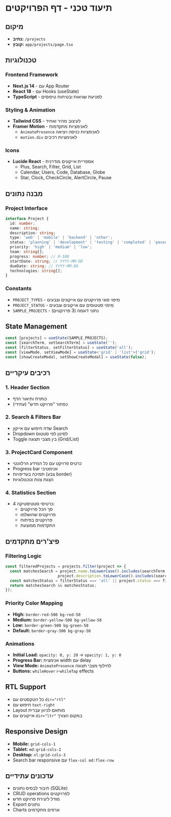 # תיעוד טכני - דף הפרויקטים

## מיקום
- **נתיב:** `/projects`
- **קובץ:** `app/projects/page.tsx`

## טכנולוגיות

### Frontend Framework
- **Next.js 14** - עם App Router
- **React 18** - עם Hooks (useState)
- **TypeScript** - למניעת שגיאות ובטיחות טיפוסים

### Styling & Animation
- **Tailwind CSS** - לעיצוב מהיר ואחיד
- **Framer Motion** - לאנימציות מתקדמות
  - `AnimatePresence` לאנימציות כניסה ויציאה
  - `motion.div` לאנימציות רכיבים

### Icons
- **Lucide React** - אספריית אייקונים מודרנית
  - Plus, Search, Filter, Grid, List
  - Calendar, Users, Code, Database, Globe
  - Star, Clock, CheckCircle, AlertCircle, Pause

## מבנה נתונים

### Project Interface
```typescript
interface Project {
  id: number;
  name: string;
  description: string;
  type: 'web' | 'mobile' | 'backend' | 'other';
  status: 'planning' | 'development' | 'testing' | 'completed' | 'paused';
  priority: 'high' | 'medium' | 'low';
  team: string[];
  progress: number; // 0-100
  startDate: string; // YYYY-MM-DD
  dueDate: string; // YYYY-MM-DD
  technologies: string[];
}
```

### Constants
- `PROJECT_TYPES` - מיפוי סוגי פרויקטים עם אייקונים וצבעים
- `PROJECT_STATUS` - מיפוי סטטוסים עם אייקונים וצבעים
- `SAMPLE_PROJECTS` - נתוני דוגמה (3 פרויקטים)

## State Management
```typescript
const [projects] = useState(SAMPLE_PROJECTS);
const [searchTerm, setSearchTerm] = useState('');
const [filterStatus, setFilterStatus] = useState('all');
const [viewMode, setViewMode] = useState<'grid' | 'list'>('grid');
const [showCreateModal, setShowCreateModal] = useState(false);
```

## רכיבים עיקריים

### 1. Header Section
- כותרת ותיאור הדף
- כפתור "פרויקט חדש" (עתידי)

### 2. Search & Filters Bar
- שדה חיפוש עם אייקון Search
- Dropdown לסינון לפי סטטוס
- Toggle בין מצבי תצוגה (Grid/List)

### 3. ProjectCard Component
- כרטיס פרויקט עם כל המידע הרלוונטי
- Progress bar אנימטיבי
- תמיכה בעדיפויות (צבע border)
- הצגת צוות וטכנולוגיות

### 4. Statistics Section
- 4 כרטיסי סטטיסטיקה:
  - סך הכל פרויקטים
  - פרויקטים שהושלמו
  - פרויקטים בפיתוח
  - התקדמות ממוצעת

## פיצ'רים מתקדמים

### Filtering Logic
```typescript
const filteredProjects = projects.filter(project => {
  const matchesSearch = project.name.toLowerCase().includes(searchTerm.toLowerCase()) ||
                       project.description.toLowerCase().includes(searchTerm.toLowerCase());
  const matchesStatus = filterStatus === 'all' || project.status === filterStatus;
  return matchesSearch && matchesStatus;
});
```

### Priority Color Mapping
- **High:** `border-red-500 bg-red-50`
- **Medium:** `border-yellow-500 bg-yellow-50`
- **Low:** `border-green-500 bg-green-50`
- **Default:** `border-gray-300 bg-gray-50`

### Animations
- **Initial Load:** `opacity: 0, y: 20` → `opacity: 1, y: 0`
- **Progress Bar:** אנימצית width עם delay
- **View Mode:** `AnimatePresence` לחילוף מצבי תצוגה
- **Buttons:** `whileHover` ו-`whileTap` effects

## RTL Support
- כל הטקסטים עם `dir="rtl"`
- חיפוש עם `text-right`
- Layout מותאם לכיוון עברית
- אייקונים עם `dir="ltr"` במקום הצורך

## Responsive Design
- **Mobile:** `grid-cols-1`
- **Tablet:** `md:grid-cols-2`
- **Desktop:** `xl:grid-cols-3`
- Search bar responsive עם `flex-col md:flex-row`

## עדכונים עתידיים
- חיבור לבסיס נתונים (SQLite)
- CRUD operations לפרויקטים
- מודל ליצירת פרויקט חדש
- Export נתונים
- Charts וגרפים מתקדמים
